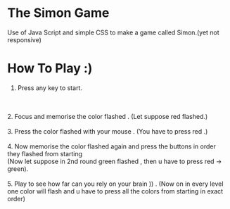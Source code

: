 # The Simon Game
Use of Java Script and simple CSS to make a game called Simon.(yet not responsive)

# How To Play :)

1. Press any key to start.
<br>
<br>
2. Focus and memorise the color flashed . (Let suppose red flashed.)
<br>
<br>
3. Press the color flashed with your mouse . (You have to press red .)
<br>
<br>
4. Now memorise the color flashed again and press the buttons in order they flashed from starting <br>(Now let suppose in 2nd round green flashed , then u have to press red -> green).
<br>
<br>
5. Play to see how far can you rely on your brain )) . (Now on in every level one color will flash and u have to press all the colors from starting in exact order)
<br>
